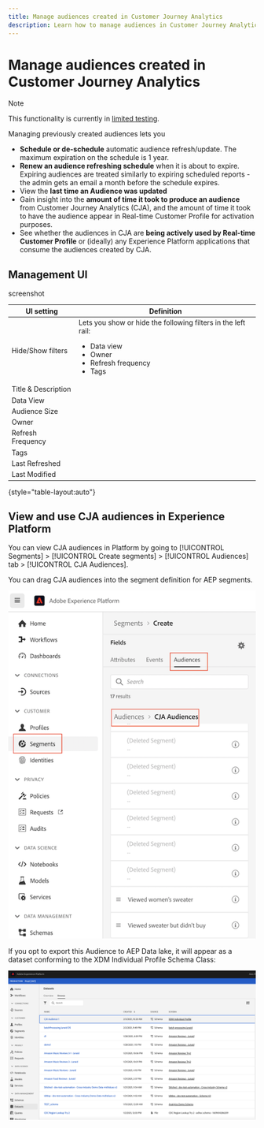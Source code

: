 ```yaml
---
title: Manage audiences created in Customer Journey Analytics
description: Learn how to manage audiences in Customer Journey Analytics
---
```


# Manage audiences created in Customer Journey Analytics

>[!NOTE]
>
>This functionality is currently in [limited testing](/help/release-notes/releases.md).

Managing previously created audiences lets you

* **Schedule or de-schedule** automatic audience refresh/update. The maximum expiration on the schedule is 1 year. 
* **Renew an audience refreshing schedule** when it is about to expire. Expiring audiences are treated similarly to expiring scheduled reports - the admin gets an email a month before the schedule expires.
* View the **last time an Audience was updated**
* Gain insight into the **amount of time it took to produce an audience** from Customer Journey Analytics (CJA), and the amount of time it took to have the audience appear in Real-time Customer Profile for activation purposes.
* See whether the audiences in CJA are **being actively used by Real-time Customer Profile** or (ideally) any Experience Platform applications that consume the audiences created by CJA.

## Management UI

screenshot

| UI setting | Definition |
| --- | --- |
| Hide/Show filters | Lets you show or hide the following filters in the left rail: <ul><li>Data view</li><li>Owner</li><li>Refresh frequency</li><li>Tags</li></ul> |
| Title & Description |  |
| Data View | 
| Audience Size |  |
| Owner |  |
| Refresh Frequency |  |
| Tags |  |
| Last Refreshed |  |
| Last Modified |  |

{style="table-layout:auto"}

## View and use CJA audiences in Experience Platform

You can view CJA audiences in Platform by going to [!UICONTROL Segments] > [!UICONTROL Create segments] > [!UICONTROL Audiences] tab > [!UICONTROL CJA Audiences].

You can drag CJA audiences into the segment definition for AEP segments.

![](assets/audiences-aep.png)

If you opt to export this Audience to AEP Data lake, it will appear as a dataset conforming to the XDM Individual Profile Schema Class:

![](assets/aep-datalake.png)

